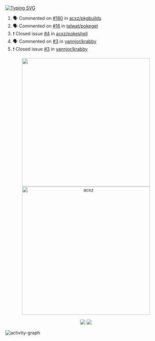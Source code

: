 [![Typing SVG](https://readme-typing-svg.herokuapp.com?size=16&color=AFFFA3&multiline=true&height=75&lines=contributing+to+robotics%2Faerospace%2Fml%2Fgpu+software;packaging+it+for+archlinux;ricer)](https://git.io/typing-svg)

<!--START_SECTION:activity-->
1. 🗣 Commented on [#180](https://github.com/acxz/pkgbuilds/issues/180) in [acxz/pkgbuilds](https://github.com/acxz/pkgbuilds)
2. 🗣 Commented on [#16](https://github.com/talwat/pokeget/issues/16) in [talwat/pokeget](https://github.com/talwat/pokeget)
3. ❗️ Closed issue [#4](https://github.com/acxz/pokeshell/issues/4) in [acxz/pokeshell](https://github.com/acxz/pokeshell)
4. 🗣 Commented on [#3](https://github.com/yannjor/krabby/issues/3) in [yannjor/krabby](https://github.com/yannjor/krabby)
5. ❗️ Closed issue [#3](https://github.com/yannjor/krabby/issues/3) in [yannjor/krabby](https://github.com/yannjor/krabby)
<!--END_SECTION:activity-->

<p align="center">
  <img width="400em" src=https://github-readme-stats.vercel.app/api?username=acxz&include_all_commits=true&show_icons=true />
  <img width="400em" src="https://github-readme-streak-stats.herokuapp.com/?user=acxz&" alt="acxz" />
</p>

<p align="center">
  <img src=https://github-readme-stats.vercel.app/api/top-langs/?username=acxz&layout=compact />
  <img src=https://github-profile-trophy.vercel.app/?username=acxz&row=2&column=4 />
</p>

![activity-graph](https://activity-graph.herokuapp.com/graph?username=acxz&theme=aqua)
